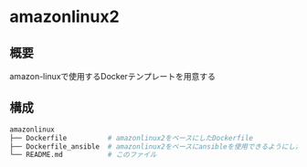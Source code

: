 # amazonlinux2

## 概要

amazon-linuxで使用するDockerテンプレートを用意する

## 構成

```sh
amazonlinux
├── Dockerfile          # amazonlinux2をベースにしたDockerfile
├── Dockerfile_ansible  # amazonlinux2をベースにansibleを使用できるようにしたDockerfile
└── README.md           # このファイル
```
